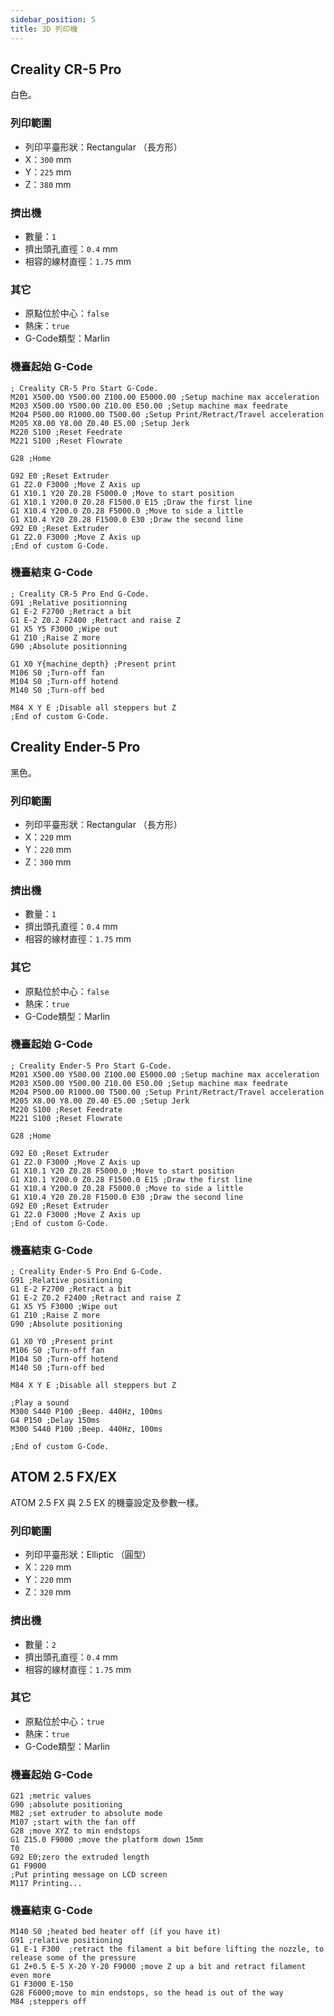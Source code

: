 ```yaml
---
sidebar_position: 5
title: 3D 列印機
---
```


## Creality CR-5 Pro

白色。

### 列印範圍
- 列印平臺形狀：Rectangular （長方形）
- X：`300` mm
- Y：`225` mm
- Z：`380` mm

### 擠出機
- 數量：`1`
- 擠出頭孔直徑：`0.4` mm
- 相容的線材直徑：`1.75` mm

### 其它
- 原點位於中心：`false`
- 熱床：`true`
- G-Code類型：Marlin

### 機臺起始 G-Code
```gcode
; Creality CR-5 Pro Start G-Code.
M201 X500.00 Y500.00 Z100.00 E5000.00 ;Setup machine max acceleration
M203 X500.00 Y500.00 Z10.00 E50.00 ;Setup machine max feedrate
M204 P500.00 R1000.00 T500.00 ;Setup Print/Retract/Travel acceleration
M205 X8.00 Y8.00 Z0.40 E5.00 ;Setup Jerk
M220 S100 ;Reset Feedrate
M221 S100 ;Reset Flowrate

G28 ;Home

G92 E0 ;Reset Extruder
G1 Z2.0 F3000 ;Move Z Axis up
G1 X10.1 Y20 Z0.28 F5000.0 ;Move to start position
G1 X10.1 Y200.0 Z0.28 F1500.0 E15 ;Draw the first line
G1 X10.4 Y200.0 Z0.28 F5000.0 ;Move to side a little
G1 X10.4 Y20 Z0.28 F1500.0 E30 ;Draw the second line
G92 E0 ;Reset Extruder
G1 Z2.0 F3000 ;Move Z Axis up
;End of custom G-Code.
```

### 機臺結束 G-Code
```gcode
; Creality CR-5 Pro End G-Code.
G91 ;Relative positionning
G1 E-2 F2700 ;Retract a bit
G1 E-2 Z0.2 F2400 ;Retract and raise Z
G1 X5 Y5 F3000 ;Wipe out
G1 Z10 ;Raise Z more
G90 ;Absolute positionning

G1 X0 Y{machine_depth} ;Present print
M106 S0 ;Turn-off fan
M104 S0 ;Turn-off hotend
M140 S0 ;Turn-off bed

M84 X Y E ;Disable all steppers but Z
;End of custom G-Code.
```

## Creality Ender-5 Pro

黑色。

### 列印範圍
- 列印平臺形狀：Rectangular （長方形）
- X：`220` mm
- Y：`220` mm
- Z：`300` mm

### 擠出機
- 數量：`1`
- 擠出頭孔直徑：`0.4` mm
- 相容的線材直徑：`1.75` mm

### 其它
- 原點位於中心：`false`
- 熱床：`true`
- G-Code類型：Marlin

### 機臺起始 G-Code
```gcode
; Creality Ender-5 Pro Start G-Code.
M201 X500.00 Y500.00 Z100.00 E5000.00 ;Setup machine max acceleration
M203 X500.00 Y500.00 Z10.00 E50.00 ;Setup machine max feedrate
M204 P500.00 R1000.00 T500.00 ;Setup Print/Retract/Travel acceleration
M205 X8.00 Y8.00 Z0.40 E5.00 ;Setup Jerk
M220 S100 ;Reset Feedrate
M221 S100 ;Reset Flowrate

G28 ;Home

G92 E0 ;Reset Extruder
G1 Z2.0 F3000 ;Move Z Axis up
G1 X10.1 Y20 Z0.28 F5000.0 ;Move to start position
G1 X10.1 Y200.0 Z0.28 F1500.0 E15 ;Draw the first line
G1 X10.4 Y200.0 Z0.28 F5000.0 ;Move to side a little
G1 X10.4 Y20 Z0.28 F1500.0 E30 ;Draw the second line
G92 E0 ;Reset Extruder
G1 Z2.0 F3000 ;Move Z Axis up
;End of custom G-Code.
```

### 機臺結束 G-Code
```gcode
; Creality Ender-5 Pro End G-Code.
G91 ;Relative positioning
G1 E-2 F2700 ;Retract a bit
G1 E-2 Z0.2 F2400 ;Retract and raise Z
G1 X5 Y5 F3000 ;Wipe out
G1 Z10 ;Raise Z more
G90 ;Absolute positioning

G1 X0 Y0 ;Present print
M106 S0 ;Turn-off fan
M104 S0 ;Turn-off hotend
M140 S0 ;Turn-off bed

M84 X Y E ;Disable all steppers but Z

;Play a sound
M300 S440 P100 ;Beep. 440Hz, 100ms
G4 P150 ;Delay 150ms
M300 S440 P100 ;Beep. 440Hz, 100ms

;End of custom G-Code.
```

## ATOM 2.5 FX/EX

ATOM 2.5 FX 與 2.5 EX 的機臺設定及參數一樣。

### 列印範圍
- 列印平臺形狀：Elliptic （圓型）
- X：`220` mm
- Y：`220` mm
- Z：`320` mm

### 擠出機
- 數量：`2`
- 擠出頭孔直徑：`0.4` mm
- 相容的線材直徑：`1.75` mm

### 其它
- 原點位於中心：`true`
- 熱床：`true`
- G-Code類型：Marlin

### 機臺起始 G-Code
```gcode
G21 ;metric values
G90 ;absolute positioning
M82 ;set extruder to absolute mode
M107 ;start with the fan off
G28 ;move XYZ to min endstops
G1 Z15.0 F9000 ;move the platform down 15mm
T0
G92 E0;zero the extruded length
G1 F9000
;Put printing message on LCD screen
M117 Printing...
```

### 機臺結束 G-Code
```gcode
M140 S0 ;heated bed heater off (if you have it)
G91 ;relative positioning
G1 E-1 F300  ;retract the filament a bit before lifting the nozzle, to release some of the pressure
G1 Z+0.5 E-5 X-20 Y-20 F9000 ;move Z up a bit and retract filament even more
G1 F3000 E-150
G28 F6000;move to min endstops, so the head is out of the way
M84 ;steppers off
```